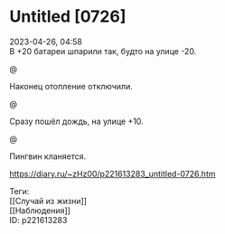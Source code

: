 Untitled [0726]
================

   
 2023-04-26, 04:58   
   В +20 батареи шпарили так, будто на улице -20.   
   
 @   
   
 Наконец отопление отключили.   
   
 @   
   
 Сразу пошёл дождь, на улице +10.   
   
 @   
   
 Пингвин кланяется.   
     
 <https://diary.ru/~zHz00/p221613283_untitled-0726.htm>   
   
 Теги:   
 [[Случай из жизни]]   
 [[Наблюдения]]   
 ID: p221613283